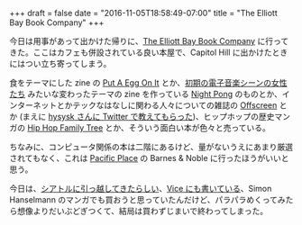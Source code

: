 +++
draft = false
date = "2016-11-05T18:58:49-07:00"
title = "The Elliott Bay Book Company"
+++

今日は用事があって出かけた帰りに、[The Elliott Bay Book Company](http://www.elliottbaybook.com/) に行ってきた。ここはカフェも併設されている良い本屋で、Capitol Hill に出かけたときにはつい立ち寄ってしまう。

食をテーマにした zine の [Put A Egg On It](http://www.putaeggonit.com/) とか、[初期の電子音楽シーンの女性たち](http://www.thestranger.com/blogs/slog/2015/11/25/23185244/seattles-night-pong-creates-a-beautiful-zine-dedicated-to-influential-women-in-early-electronic-music) みたいな変わったテーマの zine を作っている [Night Pong](http://nightpong.tumblr.com/) のものとか、インターネットとかテックなはなしに関わる人々についての雑誌の [Offscreen](http://www.offscreenmag.com/) とか (まえに [hysysk さんに Twitter で教えてもらった](https://twitter.com/hysysk/status/749504208882143232))、ヒップホップの歴史マンガの [Hip Hop Family Tree](http://www.fantagraphics.com/series/hiphopfamilytree/) とか、そういう面白い本が色々と売っている。

ちなみに、コンピュータ関係の本は二階にあるけど、量がないうえにあまり厳選されてもなく、これは [Pacific Place](http://www.pacificplaceseattle.com/) の Barnes & Noble に行ったほうがいいと思う。

今日は、[シアトルに引っ越してきたらしい](http://www.thestranger.com/books/2016/04/20/23980466/sifting-through-hazardous-materials-with-international-comics-superstar-simon-hanselmann)、[Vice にも書いている](http://www.vice.com/series/megg-mogg-owl)、Simon Hanselmann のマンガでも買おうと思っていたんだけど、パラパラめくってみたら想像よりだいぶどぎつくて、結局は買わずじまいで終わってしまった。

